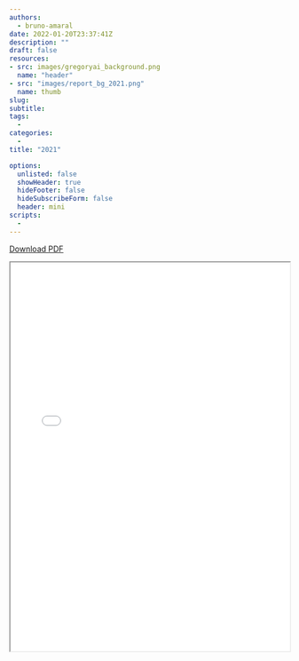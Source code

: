```yaml
---
authors:
  - bruno-amaral
date: 2022-01-20T23:37:41Z
description: ""
draft: false
resources: 
- src: images/gregoryai_background.png
  name: "header"
- src: "images/report_bg_2021.png"
  name: thumb
slug:
subtitle: 
tags: 
  - 
categories: 
  - 
title: "2021"

options:
  unlisted: false
  showHeader: true
  hideFooter: false
  hideSubscribeForm: false
  header: mini
scripts:
  -
---
```


<a class="btn btn-success umami--click--download-pdf-2021" href="./Gregory_MS_Annual_Review_2021.pdf">Download PDF</a>

<iframe src="./Gregory_MS_Annual_Review_2021.pdf" width="100%" height="700px">
</iframe>